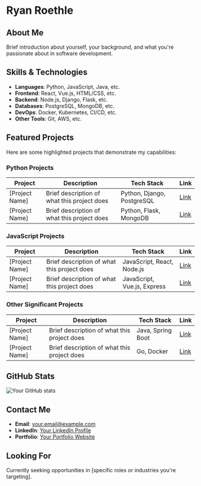 # Ryan Roethle

## About Me
Brief introduction about yourself, your background, and what you're passionate about in software development.

## Skills & Technologies
- **Languages**: Python, JavaScript, Java, etc.
- **Frontend**: React, Vue.js, HTML/CSS, etc.
- **Backend**: Node.js, Django, Flask, etc.
- **Databases**: PostgreSQL, MongoDB, etc.
- **DevOps**: Docker, Kubernetes, CI/CD, etc.
- **Other Tools**: Git, AWS, etc.

## Featured Projects
Here are some highlighted projects that demonstrate my capabilities:

### Python Projects
| Project | Description | Tech Stack | Link |
|---------|-------------|------------|------|
| [Project Name] | Brief description of what this project does | Python, Django, PostgreSQL | [Link](URL) |
| [Project Name] | Brief description of what this project does | Python, Flask, MongoDB | [Link](URL) |

### JavaScript Projects
| Project | Description | Tech Stack | Link |
|---------|-------------|------------|------|
| [Project Name] | Brief description of what this project does | JavaScript, React, Node.js | [Link](URL) |
| [Project Name] | Brief description of what this project does | JavaScript, Vue.js, Express | [Link](URL) |

### Other Significant Projects
| Project | Description | Tech Stack | Link |
|---------|-------------|------------|------|
| [Project Name] | Brief description of what this project does | Java, Spring Boot | [Link](URL) |
| [Project Name] | Brief description of what this project does | Go, Docker | [Link](URL) |

## GitHub Stats
![Your GitHub stats](https://github-readme-stats.vercel.app/api?username=rroethle7474&show_icons=true&theme=radical)

## Contact Me
- **Email**: your.email@example.com
- **LinkedIn**: [Your LinkedIn Profile](URL)
- **Portfolio**: [Your Portfolio Website](URL)

## Looking For
Currently seeking opportunities in [specific roles or industries you're targeting].

